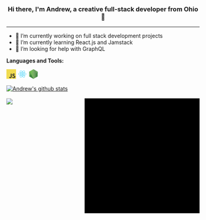 <h3 align="center">Hi there, I'm Andrew, a creative full-stack developer from Ohio 👋</h3>

---

- 🔭 I’m currently working on full stack development projects
- 🌱 I’m currently learning React.js and Jamstack
- 🤔 I’m looking for help with GraphQL

**Languages and Tools:**

<code><img height="25" src="https://raw.githubusercontent.com/github/explore/80688e429a7d4ef2fca1e82350fe8e3517d3494d/topics/javascript/javascript.png"></code>
<code><img height="25" src="https://raw.githubusercontent.com/github/explore/80688e429a7d4ef2fca1e82350fe8e3517d3494d/topics/react/react.png"></code>
<code><img height="25" src="https://raw.githubusercontent.com/github/explore/80688e429a7d4ef2fca1e82350fe8e3517d3494d/topics/nodejs/nodejs.png"></code>

<a href="">
<img width="50%" src="https://github-readme-stats.vercel.app/api?username=ac08&show_icons=true&include_all_commits=true&theme=material-palenight" alt="Andrew's github stats" />
</a>
<br/>
<br/>

<a href="">
<img width="50%" src="https://github-readme-stats.vercel.app/api/top-langs/?username=ac08&layout=compact&theme=material-palenight" />
</a>

<img align="right" alt="GIF" height="300px" width="300px" src="./assets/sig.gif" />
